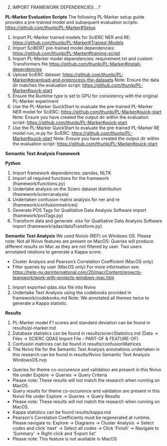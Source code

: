 2. IMPORT FRAMEWORK DEPENDENCIES ...?

**PL-Marker Evaluation Scripts**
The following PL-Marker setup guide provides a pre-trained model and subsequent evaluation scripts: https://github.com/thunlp/PL-Marker#Setup
1. Import PL-Marker trained models for SciERC NER and RE: https://github.com/thunlp/PL-Marker#Trained-Models
2. Import SciBERT pre-trained model dependencies: https://github.com/thunlp/PL-Marker#training-script
3. Import PL-Marker model dependencies: requirement.txt and custom Transformers file https://github.com/thunlp/PL-Marker#Install-dependencies
4. Upload SciERC dataset: https://github.com/thunlp/PL-Marker#download-and-preprocess-the-datasets
  Note: Ensure the data dir matches the evaluation script: https://github.com/thunlp/PL-Marker#quick-start
6. Ensure the Runtime type is set to GPU for consistency with the original PL-Marker experiment
7. Use the PL-Marker QuickStart to evaluate the pre-trained PL-Marker NER model for SciERC: https://github.com/thunlp/PL-Marker#quick-start
   Note: Ensure you have created the output dir within the evaluation script: https://github.com/thunlp/PL-Marker#quick-start
8. Use the PL-Marker QuickStart to evaluate the pre-trained PL-Marker RE model run_re.py for SciERC: https://github.com/thunlp/PL-Marker#quick-start
   Note: Ensure you have created the output dir within the evaluation script: https://github.com/thunlp/PL-Marker#quick-start

**Semantic Text Analysis Framework**

**Python**
1. Import framework dependencies: pandas, NLTK
2. Import all required functions for the framework (framework/functions.py)
3. Undertake analysis on the Scierc dataset distribution (framework/sciercanalysis)
4. Undertaken confusion matrix analysis for ner and re (framework/confusionmatrices)
5. Generate POS Tags for Qualitative Data Analysis Software import (framework/posTags.py)
6. Transform data and generate .xlsx for Qualitative Data Analysis Software import (framework/qdas/dataTransform.py)

**Semantic Text Analysis**
We used Nvivio (REF) on Windows OS.
Please note: Not all Nvivo features are present on MacOS:
Queries will produce different results on Mac as they are not filtered by user.
Two users annotated relations to generate a Kappa score.
- Cluster Analysis and Pearson’s Correlation Coefficient (MacOS only)
- Filter queries by user (MacOS only)
For more information see: https://help-nv.qsrinternational.com/20/mac/Content/projects-teamwork/work-with-projects-windows-mac.htm
1. Import exported qdas.xlsx file into Nvivo
2. Undertake Text Analysis using the codebooks provided in framework/codebooks.md
Note: We annotated all themes twice to generate a Kappa statistic.

**Results**
1. PL-Marker model F1 scores and standard deviation can be found in results/pl-marker.md
2. Database statistics can be found in results/sciercStatistics.md (Data -> Files -> SCIERC QDAS Import File - PART-OF & FEATURE-OF)
3. Confusion matrices can be found in results/confusionMatrices
4. The Nvivo file for the Semantic Text Analysis annotations undertaken in this research can be found in results/Nvivo Semantic Text Analysis WindowsOS.nvp
- Queries for theme co-occurence and validation are present in this Nvivo file under Explore -> Queries -> Query Criteria
- Please note: These results will not match the research when running on MacOS.
- Query results for theme co-occurence and validation are present in this Nvivo file under Explore -> Queries -> Query Results
- Please note: These results will not match the research when running on MacOS.
- Kappa statistics can be found results/kappa.md
- Pearson's Correlation Coefficients must be regenerated at runtime. Please navigate to: Explore -> Diagrams -> Cluster Analysis -> Select codes and click ‘next’ -> Select all codes -> Click ‘Finish’ -> Navigate to ‘Summary’ -> Right-click and ‘Export list’
- Please note: This feature is not available in MacOS
